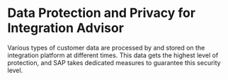 <!-- loiob1b36277f6c24eeb88824463a1f4dac3 -->

# Data Protection and Privacy for Integration Advisor

Various types of customer data are processed by and stored on the integration platform at different times. This data gets the highest level of protection, and SAP takes dedicated measures to guarantee this security level.

